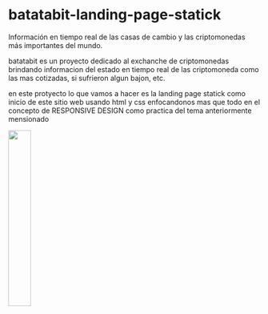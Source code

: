 # batatabit-landing-page-statick

Información en tiempo real de las casas de cambio y las criptomonedas más importantes del mundo.

<p>batatabit es un proyecto dedicado al exchanche de criptomonedas brindando informacion 
del estado en tiempo real de las criptomoneda como las mas cotizadas, si sufrieron algun bajon,
etc.</p>
<p>en este protyecto lo que vamos a hacer es la landing page statick como inicio de este sitio web usando 
html y css enfocandonos mas que todo en el concepto de RESPONSIVE DESIGN como practica del tema anteriormente mensionado</p>

<p aling="center">
    <img src="https://castellocoin.com/icons/coin.gif" width="30%">
<p>